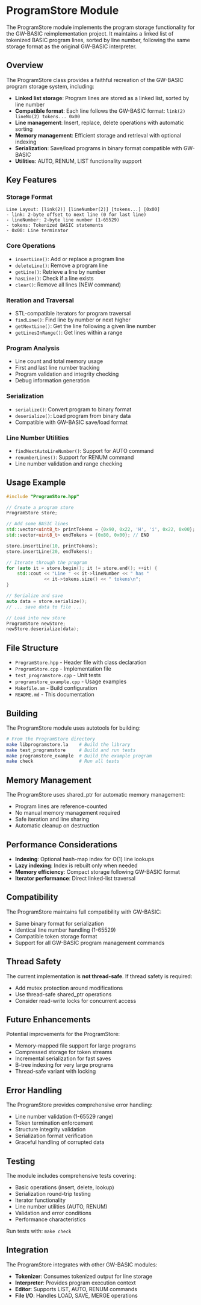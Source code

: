 # ProgramStore Module

The ProgramStore module implements the program storage functionality for the GW-BASIC reimplementation project. It maintains a linked list of tokenized BASIC program lines, sorted by line number, following the same storage format as the original GW-BASIC interpreter.

## Overview

The ProgramStore class provides a faithful recreation of the GW-BASIC program storage system, including:

- **Linked list storage**: Program lines are stored as a linked list, sorted by line number
- **Compatible format**: Each line follows the GW-BASIC format: `link(2) lineNo(2) tokens... 0x00`
- **Line management**: Insert, replace, delete operations with automatic sorting
- **Memory management**: Efficient storage and retrieval with optional indexing
- **Serialization**: Save/load programs in binary format compatible with GW-BASIC
- **Utilities**: AUTO, RENUM, LIST functionality support

## Key Features

### Storage Format
```
Line Layout: [link(2)] [lineNumber(2)] [tokens...] [0x00]
- link: 2-byte offset to next line (0 for last line)
- lineNumber: 2-byte line number (1-65529)
- tokens: Tokenized BASIC statements
- 0x00: Line terminator
```

### Core Operations
- `insertLine()`: Add or replace a program line
- `deleteLine()`: Remove a program line
- `getLine()`: Retrieve a line by number
- `hasLine()`: Check if a line exists
- `clear()`: Remove all lines (NEW command)

### Iteration and Traversal
- STL-compatible iterators for program traversal
- `findLine()`: Find line by number or next higher
- `getNextLine()`: Get the line following a given line number
- `getLinesInRange()`: Get lines within a range

### Program Analysis
- Line count and total memory usage
- First and last line number tracking
- Program validation and integrity checking
- Debug information generation

### Serialization
- `serialize()`: Convert program to binary format
- `deserialize()`: Load program from binary data
- Compatible with GW-BASIC save/load format

### Line Number Utilities
- `findNextAutoLineNumber()`: Support for AUTO command
- `renumberLines()`: Support for RENUM command
- Line number validation and range checking

## Usage Example

```cpp
#include "ProgramStore.hpp"

// Create a program store
ProgramStore store;

// Add some BASIC lines
std::vector<uint8_t> printTokens = {0x90, 0x22, 'H', 'i', 0x22, 0x00}; // PRINT "Hi"
std::vector<uint8_t> endTokens = {0x80, 0x00}; // END

store.insertLine(10, printTokens);
store.insertLine(20, endTokens);

// Iterate through the program
for (auto it = store.begin(); it != store.end(); ++it) {
    std::cout << "Line " << it->lineNumber << " has " 
              << it->tokens.size() << " tokens\n";
}

// Serialize and save
auto data = store.serialize();
// ... save data to file ...

// Load into new store
ProgramStore newStore;
newStore.deserialize(data);
```

## File Structure

- `ProgramStore.hpp` - Header file with class declaration
- `ProgramStore.cpp` - Implementation file
- `test_programstore.cpp` - Unit tests
- `programstore_example.cpp` - Usage examples
- `Makefile.am` - Build configuration
- `README.md` - This documentation

## Building

The ProgramStore module uses autotools for building:

```bash
# From the ProgramStore directory
make libprogramstore.la    # Build the library
make test_programstore     # Build and run tests
make programstore_example  # Build the example program
make check                 # Run all tests
```

## Memory Management

The ProgramStore uses shared_ptr for automatic memory management:
- Program lines are reference-counted
- No manual memory management required
- Safe iteration and line sharing
- Automatic cleanup on destruction

## Performance Considerations

- **Indexing**: Optional hash-map index for O(1) line lookups
- **Lazy indexing**: Index is rebuilt only when needed
- **Memory efficiency**: Compact storage following GW-BASIC format
- **Iterator performance**: Direct linked-list traversal

## Compatibility

The ProgramStore maintains full compatibility with GW-BASIC:
- Same binary format for serialization
- Identical line number handling (1-65529)
- Compatible token storage format
- Support for all GW-BASIC program management commands

## Thread Safety

The current implementation is **not thread-safe**. If thread safety is required:
- Add mutex protection around modifications
- Use thread-safe shared_ptr operations
- Consider read-write locks for concurrent access

## Future Enhancements

Potential improvements for the ProgramStore:
- Memory-mapped file support for large programs
- Compressed storage for token streams
- Incremental serialization for fast saves
- B-tree indexing for very large programs
- Thread-safe variant with locking

## Error Handling

The ProgramStore provides comprehensive error handling:
- Line number validation (1-65529 range)
- Token termination enforcement
- Structure integrity validation
- Serialization format verification
- Graceful handling of corrupted data

## Testing

The module includes comprehensive tests covering:
- Basic operations (insert, delete, lookup)
- Serialization round-trip testing
- Iterator functionality
- Line number utilities (AUTO, RENUM)
- Validation and error conditions
- Performance characteristics

Run tests with: `make check`

## Integration

The ProgramStore integrates with other GW-BASIC modules:
- **Tokenizer**: Consumes tokenized output for line storage
- **Interpreter**: Provides program execution context
- **Editor**: Supports LIST, AUTO, RENUM commands
- **File I/O**: Handles LOAD, SAVE, MERGE operations
